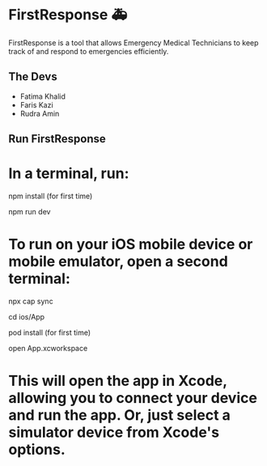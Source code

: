 
# FirstResponse :ambulance:
FirstResponse is a tool that allows Emergency Medical Technicians to keep track of and respond to emergencies efficiently.


## The Devs
* Fatima Khalid
* Faris Kazi
* Rudra Amin

## Run FirstResponse
# In a terminal, run:


npm install (for first time)


npm run dev

# To run on your iOS mobile device or mobile emulator, open a second terminal:


npx cap sync


cd ios/App



pod install (for first time)



open App.xcworkspace



# This will open the app in Xcode, allowing you to connect your device and run the app. Or, just select a simulator device from Xcode's options.


